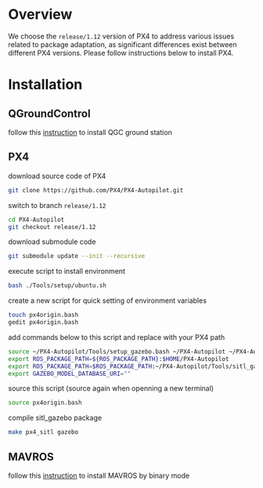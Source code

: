 # Overview
We choose the `release/1.12` version of PX4 to address various issues related to package adaptation, as significant differences exist between different PX4 versions. Please follow instructions below to install PX4.
# Installation
## QGroundControl
follow this [instruction](https://docs.qgroundcontrol.com/master/en/qgc-user-guide/getting_started/download_and_install.html) to install QGC ground station
## PX4
download source code of PX4
```bash
git clone https://github.com/PX4/PX4-Autopilot.git
```
switch to branch `release/1.12`
```bash
cd PX4-Autopilot
git checkout release/1.12
```
download submodule code
```bash
git submodule update --init --recursive
```
execute script to install environment
```bash
bash ./Tools/setup/ubuntu.sh
```
create a new script for quick setting of environment variables
```bash
touch px4origin.bash
gedit px4origin.bash
```
add commands below to this script and replace with your PX4 path
```bash
source ~/PX4-Autopilot/Tools/setup_gazebo.bash ~/PX4-Autopilot ~/PX4-Autopilot/build/px4_sitl_default
export ROS_PACKAGE_PATH=${ROS_PACKAGE_PATH}:$HOME/PX4-Autopilot
export ROS_PACKAGE_PATH=$ROS_PACKAGE_PATH:~/PX4-Autopilot/Tools/sitl_gazebo
export GAZEBO_MODEL_DATABASE_URI=""
```
source this script (source again when openning a new terminal)
```bash
source px4origin.bash
```
compile sitl_gazebo package
```bash
make px4_sitl gazebo
```
## MAVROS
follow this [instruction](https://docs.px4.io/v1.12/en/ros/mavros_installation.html) to install MAVROS by binary mode